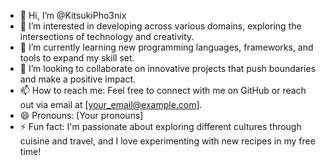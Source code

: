 - 👋 Hi, I’m @KitsukiPho3nix
- 👀 I’m interested in developing across various domains, exploring the intersections of technology and creativity.
- 🌱 I’m currently learning new programming languages, frameworks, and tools to expand my skill set.
- 💞️ I’m looking to collaborate on innovative projects that push boundaries and make a positive impact.
- 📫 How to reach me: Feel free to connect with me on GitHub or reach out via email at [your_email@example.com].
- 😄 Pronouns: [Your pronouns]
- ⚡ Fun fact: I'm passionate about exploring different cultures through cuisine and travel, and I love experimenting with new recipes in my free time!

<!---
KitsukiPho3nix/KitsukiPho3nix is a ✨ special ✨ repository because its `README.md` (this file) appears on your GitHub profile.
You can click the Preview link to take a look at your changes.
--->
